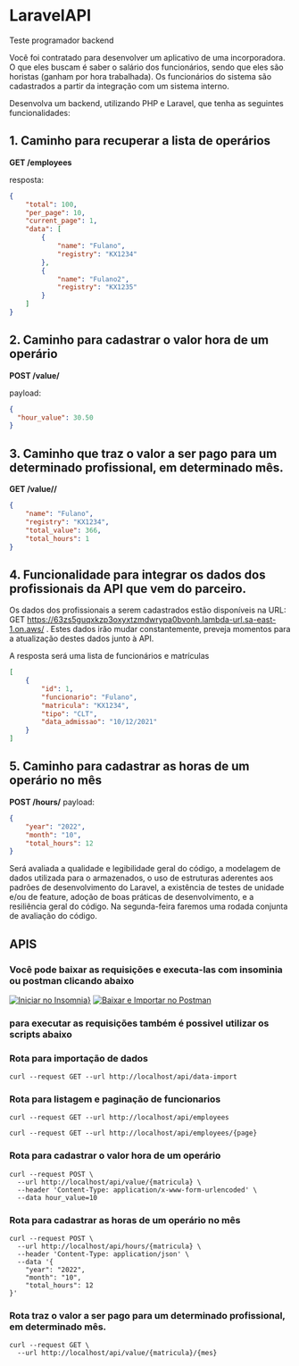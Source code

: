 # LaravelAPI

Teste programador backend

Você foi contratado para desenvolver um aplicativo de uma incorporadora. O que eles buscam é saber o salário dos funcionários, sendo que eles são horistas (ganham por hora trabalhada). Os funcionários do sistema são cadastrados a partir da integração com um sistema interno.

Desenvolva um backend, utilizando PHP e Laravel, que tenha as seguintes funcionalidades:

## 1. Caminho para recuperar a lista de operários

**GET /employees**

resposta:
~~~json
{
    "total": 100,
    "per_page": 10,
    "current_page": 1,
    "data": [
        {
            "name": "Fulano",
            "registry": "KX1234"
        },
        {
            "name": "Fulano2",
            "registry": "KX1235"
        }
    ]
}
~~~

## 2. Caminho para cadastrar o valor hora de um operário

**POST /value/<MATRICULA>**

payload:
~~~json
{
  "hour_value": 30.50
}
~~~
## 3. Caminho que traz o valor a ser pago para um determinado profissional, em determinado mês.

**GET /value/<matricula>/<mes>**
~~~json
{
    "name": "Fulano",
    "registry": "KX1234",
    "total_value": 366,
    "total_hours": 1
}
~~~

## 4. Funcionalidade para integrar os dados dos profissionais da API que vem do parceiro.

Os dados dos profissionais a serem cadastrados estão disponíveis na URL: GET https://63zs5guqxkzp3oxyxtzmdwrypa0bvonh.lambda-url.sa-east-1.on.aws/ . Estes dados irão mudar constantemente, preveja momentos para a atualização destes dados junto à API.

A resposta será uma lista de funcionários e matrículas

~~~json
[
    {
        "id": 1,
        "funcionario": "Fulano",
        "matricula": "KX1234",
        "tipo": "CLT",
        "data_admissao": "10/12/2021"
    }
]
~~~

## 5. Caminho para cadastrar as horas de um operário no mês

**POST /hours/<MATRICULA>**
payload:
~~~json
{
    "year": "2022",
    "month": "10",
    "total_hours": 12
}
~~~

Será avaliada a qualidade e legibilidade geral do código, a modelagem de dados utilizada para o armazenados, o uso de estruturas aderentes aos padrões de desenvolvimento do Laravel, a existência de testes de unidade e/ou de feature, adoção de boas práticas de desenvolvimento, e a resiliência geral do código.
Na segunda-feira faremos uma rodada conjunta de avaliação do código.


## APIS
### Você pode baixar as requisições e executa-las com insominia ou postman clicando abaixo
[![Iniciar no Insomnia}](https://insomnia.rest/images/run.svg)](https://insomnia.rest/run/?label=API%20Laravel&uri=https%3A%2F%2Fgithub.com%2Fdiiineeei%2Flaravelapi%2Fblob%2Fmain%2FInsomnia.json)
[![Baixar e Importar no Postman](https://img.shields.io/badge/Download%20e%20Importar-no%20Postman-orange?logo=postman)](https%3A%2F%2Fgithub.com%2Fdiiineeei%2Flaravelapi%2Fblob%2Fmain%2FPostman.json)


### para executar as requisições também é possivel utilizar os scripts abaixo
### Rota para importação de dados
~~~shell
curl --request GET --url http://localhost/api/data-import
~~~

### Rota para listagem e paginação de funcionarios
~~~shell
curl --request GET --url http://localhost/api/employees
~~~

~~~shell
curl --request GET --url http://localhost/api/employees/{page}
~~~

### Rota para cadastrar o valor hora de um operário
~~~shell
curl --request POST \
  --url http://localhost/api/value/{matricula} \
  --header 'Content-Type: application/x-www-form-urlencoded' \
  --data hour_value=10
~~~

### Rota para cadastrar as horas de um operário no mês
~~~shell
curl --request POST \
  --url http://localhost/api/hours/{matricula} \
  --header 'Content-Type: application/json' \
  --data '{
    "year": "2022",
    "month": "10",
    "total_hours": 12
}'
~~~

### Rota traz o valor a ser pago para um determinado profissional, em determinado mês.
~~~shell
curl --request GET \
  --url http://localhost/api/value/{matricula}/{mes}
~~~
